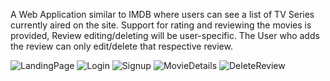 A Web Application similar to IMDB where users can see a list of TV Series currently aired on the site.
Support for rating and reviewing the movies is provided, Review editing/deleting will be user-specific. The User who adds the review can only edit/delete that respective review.

![LandingPage](https://user-images.githubusercontent.com/35171316/169699979-1d5b9f55-8bf6-479d-8883-820499ed164b.png)
![Login](https://user-images.githubusercontent.com/35171316/169696815-5da0f32f-09c0-428f-b4ab-49adcbfc1c70.png)
![Signup](https://user-images.githubusercontent.com/35171316/169696833-3f260932-db22-4c1b-bd29-39a717c68dce.png)
![MovieDetails](https://user-images.githubusercontent.com/35171316/169697281-b6609596-9c54-4b42-a56f-6ef981482a70.png)
![DeleteReview](https://user-images.githubusercontent.com/35171316/169697070-81be1e54-36c9-4bee-95d3-c8caf4ef3bf4.png)

